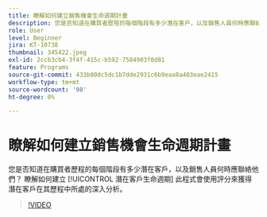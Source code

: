 ```yaml
---
title: 瞭解如何建立銷售機會生命週期計畫
description: 您是否知道在購買者歷程的每個階段有多少潛在客戶，以及銷售人員何時應聯絡他們？ 瞭解如何建立 [!UICONTROL 潛在客戶生命週期] 此程式會使用評分來獲得潛在客戶在其歷程中所處的深入分析。
role: User
level: Beginner
jira: KT-10738
thumbnail: 345422.jpeg
exl-id: 2ccb3cb4-3f4f-415c-b592-7504903f0d81
feature: Programs
source-git-commit: 433b00dc5dc1b7dde2931c6b9eaa8a403eae2415
workflow-type: tm+mt
source-wordcount: '98'
ht-degree: 0%

---
```


# 瞭解如何建立銷售機會生命週期計畫

您是否知道在購買者歷程的每個階段有多少潛在客戶，以及銷售人員何時應聯絡他們？ 瞭解如何建立 [!UICONTROL 潛在客戶生命週期] 此程式會使用評分來獲得潛在客戶在其歷程中所處的深入分析。

>[!VIDEO](https://video.tv.adobe.com/v/345422/?quality=12&learn=on)
